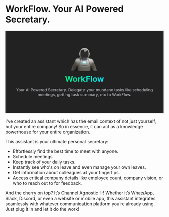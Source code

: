 # WorkFlow. Your AI Powered Secretary.

<img src="https://raw.githubusercontent.com/ansh-saini/workflow-assistant/main/public/images/og.jpg" />

I've created an assistant which has the email context of not just yourself, but your entire company! So in essence, it can act as a knowledge powerhouse for your entire organization.

This assistant is your ultimate personal secretary:

- Effortlessly find the best time to meet with anyone.
- Schedule meetings
- Keep track of your daily tasks.
- Instantly see who's on leave and even manage your own leaves.
- Get information about colleagues at your fingertips.
- Access critical company details like employee count, company vision, or who to reach out to for feedback.

And the cherry on top? It’s Channel Agnostic ✨! Whether it’s WhatsApp, Slack, Discord, or even a website or mobile app, this assistant integrates seamlessly with whatever communication platform you’re already using. Just plug it in and let it do the work!
